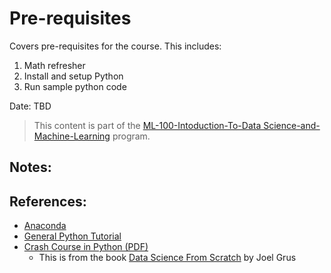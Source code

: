 # Pre-requisites

Covers pre-requisites for the course. This includes:

1. Math refresher
2. Install and setup Python
3. Run sample python code

Date: TBD

> This content is part of the [ML-100-Intoduction-To-Data Science-and-Machine-Learning](http://www.z2datalabs.com/data-science) program.

## Notes:

## References:

- [Anaconda](https://www.continuum.io/downloads)
- [General Python Tutorial](http://cs231n.github.io/python-numpy-tutorial/)
- [Crash Course in Python (PDF)](resources/crashcoursepython.pdf)
    - This is from the book [Data Science From Scratch](https://www.amazon.com/Data-Science-Scratch-Principles-Python/dp/149190142X) by Joel Grus

